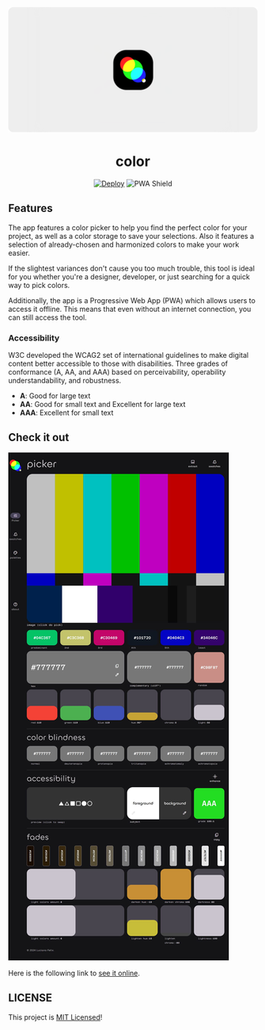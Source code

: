 ![color](assets/image/banner.svg)
<h1 align="center">
    color
</h1>

<p align="center">
    <a href="https://github.com/FelixLuciano/color/actions/workflows/deploy.yml"><img src="https://github.com/FelixLuciano/color/actions/workflows/deploy.yml/badge.svg" alt="Deploy"></a>
    <img src="https://www.pwa-shields.com/1.0.0/series/classic/solid/purple.svg" alt="PWA Shield">
</p>


## Features

The app features a color picker to help you find the perfect color for your
project, as well as a color storage to save your selections. Also it features a
selection of already-chosen and harmonized colors to make your work easier.

If the slightest variances don't cause you too much trouble, this tool is ideal
for you whether you're a designer, developer, or just searching for a quick way
to pick colors.

Additionally, the app is a Progressive Web App (PWA) which allows users to
access it offline. This means that even without an internet connection, you can
still access the tool.

### Accessibility

W3C developed the WCAG2 set of international guidelines to make digital content
better accessible to those with disabilities. Three grades of conformance (A,
AA, and AAA) based on perceivability, operability understandability, and
robustness.

- **A**: Good for large text
- **AA**: Good for small text and Excellent for large text
- **AAA**: Excellent for small text

## Check it out

![App screenshot](assets/image/picker-screenshot.jpg)

Here is the following link to
[see it online](https://color.lucianofelix.com.br).

## LICENSE

This project is [MIT Licensed](LICENSE)!
